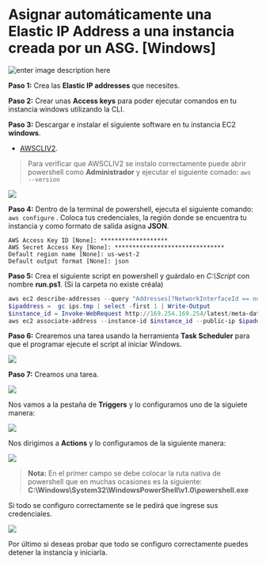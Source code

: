 # Asignar automáticamente una Elastic IP Address a una instancia creada por un ASG. [Windows]


![enter image description here](https://p2zk82o7hr3yb6ge7gzxx4ki-wpengine.netdna-ssl.com/wp-content/uploads/AWS-ASGs-2.png)

**Paso 1:** Crea las **Elastic IP addresses** que necesites.

**Paso 2:** Crear unas **Access keys** para poder ejecutar comandos en tu instancia windows utilizando la CLI.



**Paso 3:** Descargar e instalar el siguiente software en tu instancia EC2 **windows**.

 - [AWSCLIV2](https://awscli.amazonaws.com/AWSCLIV2.msi).


> Para verificar que AWSCLIV2 se instalo correctamente puede abrir powershell como **Administrador** y ejecutar el siguiente comado: 
> `aws --version`

![](https://lh6.googleusercontent.com/yaUf5gEXc8DiTizY_UkxsdPx-xiWfgts-tBPohqIi3Wy2z534-FTitPDJzBNCDWWuy5bsYAT1xIkmdsuWDlJ3STYVU0MHGZXq7B09RGIsozhepgosJ6TNidxvfpHZ9joJeVMf3hm)

**Paso 4:** Dentro de la terminal de powershell, ejecuta el siguiente comando: `aws configure` . Coloca tus credenciales, la región donde se encuentra tu instancia y como formato de salida asigna **JSON**.

```
AWS Access Key ID [None]: *******************
AWS Secret Access Key [None]: *******************************
Default region name [None]: us-west-2
Default output format [None]: json
```

**Paso 5:** Crea el siguiente script en powershell y guárdalo en *C:\Script* con nombre **run.ps1**. (Si la carpeta no existe créala)

```powershell
aws ec2 describe-addresses --query "Addresses[?NetworkInterfaceId == null ].PublicIp" | Out-String | ConvertFrom-Json > ips.tmp
$ipaddress =  gc ips.tmp | select -first 1 | Write-Output
$instance_id = Invoke-WebRequest http://169.254.169.254/latest/meta-data/instance-id | Select-String -Pattern 'i.*'
aws ec2 associate-address --instance-id $instance_id --public-ip $ipaddress
```

**Paso 6:** Crearemos una tarea usando la herramienta **Task Scheduler** para que el programar ejecute el script al iniciar Windows.

  ![](https://lh5.googleusercontent.com/p15Us2bm7RvgRsLOXIrbK2ImDXGje2p77144yKk84zdcRmG5lzI4LRB5CfQYGrUXJuqIXuAPUAPQh0HAp69UdgqrNxdwMWkuqqlHoRxq-qfRh-VCqLeKylQDg7-tRtD8-uo_saMt)



**Paso 7:**  Creamos una tarea.


![](https://lh5.googleusercontent.com/v5QEZDzr3qtJy-1gA5wI5t7SthADWMhN-FGKMflUVXDu2hyZOD0hl4oHr5Ivd4T0NPGaKVdC-B9iWsJRyLBKLZWEUU1BMAFgcLXDwa01_p4q2h_dwH6gIb_S7N_wkkJxH5HjVBUe)


Nos vamos a la pestaña de **Triggers** y lo configuramos uno de la siguiete manera:

**![](https://lh4.googleusercontent.com/VkmEk59Vj2GM5yA3JXi1Wc68y9k75jEJr1NJwD0G-NrNQnySyb2XDPTs6NnO2cQdJHK6t7gghTIKd1Nv2d48-UKF5h71jPqD6XZArCvOuSCT1g69uK7Y6l57iTRrtVPw3rHwCmxA)**

Nos dirigimos a **Actions** y lo configuramos de la siguiente manera:

**![](https://lh6.googleusercontent.com/6LfTSUdUH7dnYglcDi86XgrACSbIPJbRyB2BJVWCzlJJ28KHwPtkukEl63FTzdfTAA7Fp5fRj90ty5IiU6h_VtOjWJm6cgq357IV0k-cU1NruUFhLcjUbPIGblGHSxGu9mtbhKcJ)**

> **Nota:** En el primer campo se debe colocar la ruta nativa de powershell que en muchas ocasiones es la siguiente: **C:\Windows\System32\WindowsPowerShell\v1.0\powershell.exe**

Si todo se configuro correctamente se le pedirá que ingrese sus credenciales.

**![](https://lh4.googleusercontent.com/FosYPoCQ9RQpuZzU6maYyU8LQAoO1eXgZrdGgo9utX6srpbzgvos6XqATdstCIaPHvxJT7SsbEOBOR9co3BZURdeuy79hfAHFvb842fJVXbPlo5ihZssNmC1_9kCYwBLNWvaxHUU)**

Por último si deseas probar que todo se configuro correctamente puedes detener la instancia y iniciarla.









